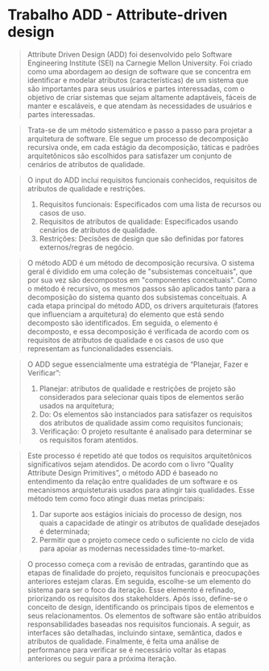 # Trabalho ADD - Attribute-driven design

> Attribute Driven Design (ADD) foi desenvolvido pelo Software Engineering Institute (SEI) na Carnegie Mellon University.
> Foi criado como uma abordagem ao design de software que se concentra em identificar e modelar atributos (características) de um sistema que são importantes para seus usuários e partes interessadas,
> com o objetivo de criar sistemas que sejam altamente adaptáveis, fáceis de manter e escaláveis, e que atendam às necessidades de usuários e partes interessadas.

> Trata-se de um método sistemático e passo a passo para projetar a arquitetura de software. Ele segue um processo de decomposição recursiva onde, em cada estágio da decomposição,
> táticas e padrões arquitetônicos são escolhidos para satisfazer um conjunto de cenários de atributos de qualidade.

> O input do ADD inclui requisitos funcionais conhecidos, requisitos de atributos de qualidade e restrições.
>   1. Requisitos funcionais: Especificados com uma lista de recursos ou casos de uso.
>   2. Requisitos de atributos de qualidade: Especificados usando cenários de atributos de qualidade.
>   3. Restrições: Decisões de design que são definidas por fatores externos/regras de negócio.

> O método ADD é um método de decomposição recursiva. O sistema geral é dividido em uma coleção de "subsistemas conceituais", que por sua vez são decompostos em "componentes conceituais".
> Como o método é recursivo, os mesmos passos são aplicados tanto para a decomposição do sistema quanto dos subsistemas conceituais. A cada etapa principal do método ADD, os drivers arquiteturais
> (fatores que influenciam a arquitetura) do elemento que está sendo decomposto são identificados. Em seguida, o elemento é decomposto, e essa decomposição é verificada de acordo com os requisitos
> de atributos de qualidade e os casos de uso que representam as funcionalidades essenciais.

> O ADD segue essencialmente uma estratégia de “Planejar, Fazer e Verificar”:
>   1. Planejar: atributos de qualidade e restrições de projeto são considerados para selecionar quais tipos de elementos serão usados ​​na arquitetura;
>   2. Do: Os elementos são instanciados para satisfazer os requisitos dos atributos de qualidade assim como requisitos funcionais;
>   3. Verificação: O projeto resultante é analisado para determinar se os requisitos foram atentidos.

> Este processo é repetido até que todos os requisitos arquitetônicos significativos sejam atendidos.
> De acordo com o livro “Quality Attribute Design Primitives”, o método ADD é baseado no entendimento da relação entre qualidades de um software e os mecanismos arquisteturais usados para atingir tais
> qualidades. Esse método tem como foco atingir duas metas principais:
>   1. Dar suporte aos estágios iniciais do processo de design, nos quais a capacidade de atingir os atributos de qualidade desejados é determinada;
>   2. Permitir que o projeto comece cedo o suficiente no ciclo de vida para apoiar as modernas necessidades time-to-market.

> O processo começa com a revisão de entradas, garantindo que as etapas de finalidade do projeto, requisitos funcionais e preocupações anteriores estejam claras. Em seguida, escolhe-se um elemento do sistema
> para ser o foco da iteração. Esse elemento é refinado, priorizando os requisitos dos stakeholders. Após isso, define-se o conceito de design, identificando os principais tipos de elementos e seus
> relacionamentos. Os elementos de software são então atribuídos responsabilidades baseadas nos requisitos funcionais. A seguir, as interfaces são detalhadas, incluindo sintaxe, semântica, dados e atributos
> de qualidade. Finalmente, é feita uma análise de performance para verificar se é necessário voltar às etapas anteriores ou seguir para a próxima iteração.
